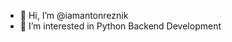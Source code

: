 - 👋 Hi, I’m @iamantonreznik
- 👀 I’m interested in Python Backend Development

<!---
iamantonreznik/iamantonreznik is a ✨ special ✨ repository because its `README.md` (this file) appears on your GitHub profile.
You can click the Preview link to take a look at your changes.
--->
